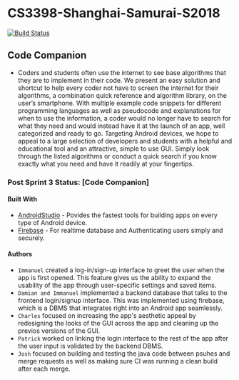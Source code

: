 # CS3398-Shanghai-Samurai-S2018
[![Build Status](https://travis-ci.org//CS3398-Shanghai-Samurai/CS3398-Shanghai-Samurai-S2018.svg?branch=master)](https://travis-ci.org//CS3398-Shanghai-Samurai/CS3398-Shanghai-Samurai-S2018)

## Code Companion

- Coders and students often use the internet to see base algorithms that they are to implement in their code. We present an easy solution and shortcut to help every coder not have to screen the internet for their algorithms, a combination quick reference and algorithm library, on the user’s smartphone. With multiple example code snippets for different programming languages as well as pseudocode and explanations for when to use the information, a coder would no longer have to search for what they need and would instead have it at the launch of an app, well categorized and ready to go. Targeting Android devices, we hope to appeal to a large selection of developers and students with a helpful and educational tool and an attractive, simple to use GUI. Simply look through the listed algorithms or conduct a quick search if you know exactly what you need and have it readily at your fingertips.


### Post Sprint 3 Status: [Code Companion]

#### Built With

* [AndroidStudio](https://developer.android.com) - Povides the fastest tools for building apps on every type of Android device.
* [Firebase](https://firebase.google.com) - For realtime database and Authenticating users simply and securely.


#### Authors

 - `Immanuel` created a log-in/sign-up interface to greet the user when the app is first opened. This feature gives us the ability to expand the usability of the app through user-specific settings and saved items.
 - `Damian and Immanuel` implemented a backend database that talks to the frontend login/signup interface. This was implemented using firebase, which is a DBMS that integrates right into an Android app seamlessly.
 - `Charles` focused on increasing the app's aesthetic appeal by redesigning the looks of the GUI across the app and cleaning up the previos versions of the GUI.
 - `Patrick` worked on linking the login interface to the rest of the app after the user input is validated by the backend DBMS.
 - `Josh` focused on building and testing the java code between psuhes and merge requests as well as making sure CI was running a clean build after each merge.
